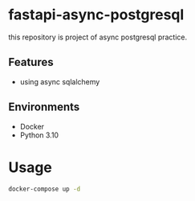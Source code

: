 # fastapi-async-postgresql
this repository is project of async postgresql practice.
 
## Features
* using async sqlalchemy
 
## Environments
 
* Docker
* Python 3.10
 
# Usage
 
```bash
docker-compose up -d
```